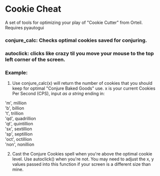 # Cookie Cheat

A set of tools for optimizing your play of "Cookie Cutter"
from Orteil. Requires pyautogui

### conjure_calc: Checks optimal cookies saved for conjuring.
### autoclick: clicks like crazy til you move your mouse to the top left corner of the screen.

### Example:

1. Use conjure_calc(x) will return the number of cookies that you should
keep for optimal "Conjure Baked Goods" use.
x is your current Cookies Per Second (CPS), input *as a string* ending in:

'm', million                                                                                                           
'b', billion                                                                                                           
't', trillion                                                                                                          
'qd', quadrillion                                                                                                       
'qt', quintillion                                                                                                       
'sx', sextillion                                                                                                        
'sp', septillion                                                                                                        
'oct', octillion                                                                                                         
'non', nonillion  

2. Cast the Conjure Cookies spell when you're above the optimal cookie level. Use autoclick()
when you're not. You may need to adjust the x, y values passed into this function if your screen is a different size than mine.
